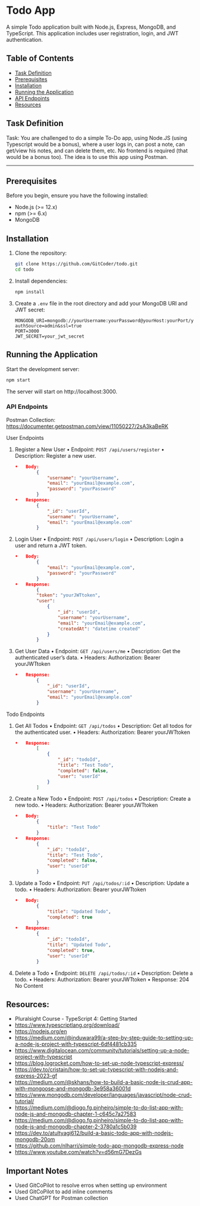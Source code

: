# Todo App

A simple Todo application built with Node.js, Express, MongoDB, and TypeScript. This application includes user registration, login, and JWT authentication.

## Table of Contents
- [Task Definition](#task-definition)
- [Prerequisites](#prerequisites)
- [Installation](#installation)
- [Running the Application](#running-the-application)
- [API Endpoints](#api-endpoints)
- [Resources](#resources)


## Task Definition

Task:
You are challenged to do a simple To-Do app, using Node.JS (using Typescript
would be a bonus), where a user logs in, can post a note, can get/view his notes,
and can delete them, etc. No frontend is required (that would be a bonus too). The
idea is to use this app using Postman.

---


## Prerequisites

Before you begin, ensure you have the following installed:

- Node.js (>= 12.x)
- npm (>= 6.x)
- MongoDB

## Installation

1. Clone the repository:

    ```sh
    git clone https://github.com/GitCoder/todo.git
    cd todo
    ```

2. Install dependencies:

    ```sh
    npm install
    ```

3. Create a `.env` file in the root directory and add your MongoDB URI and JWT secret:

    ```plaintext
    MONGODB_URI=mongodb://yourUsername:yourPassword@yourHost:yourPort/yourDatabase?authSource=admin&ssl=true
    PORT=3000
    JWT_SECRET=your_jwt_secret
    ```

## Running the Application

Start the development server:

```sh
npm start
```

The server will start on http://localhost:3000.


### API Endpoints

Postman Collection: https://documenter.getpostman.com/view/11050227/2sA3kaBeRK


User Endpoints

1.	Register a New User
	•	Endpoint: `POST /api/users/register`
	•	Description: Register a new user.
    ```json
	•	Body:
            {
                "username": "yourUsername",
                "email": "yourEmail@example.com",
                "password": "yourPassword"
            }
	•	Response:
            {
                "_id": "userId",
                "username": "yourUsername",
                "email": "yourEmail@example.com"
            }
    ```
2.	Login User
	•	Endpoint: `POST /api/users/login`
	•	Description: Login a user and return a JWT token.
    ```json
	•	Body:
            {
                "email": "yourEmail@example.com",
                "password": "yourPassword"
            }
	•	Response:
            {
            "token": "yourJWTtoken",
            "user": 
                {
                    "_id": "userId",
                    "username": "yourUsername",
                    "email": "yourEmail@example.com",
                    "createdAt": "datetime created"
                }
            }
    ```
3.	Get User Data
	•	Endpoint: `GET /api/users/me`
	•	Description: Get the authenticated user’s data.
	•	Headers:
            Authorization: Bearer yourJWTtoken
    ```json
	•	Response:
            {
                "_id": "userId",
                "username": "yourUsername",
                "email": "yourEmail@example.com"
            }
    ```
Todo Endpoints

1.	Get All Todos
	•	Endpoint: `GET /api/todos`
	•	Description: Get all todos for the authenticated user.
	•	Headers:
            Authorization: Bearer yourJWTtoken
    ```json
	•	Response:
            [
                {
                    "_id": "todoId",
                    "title": "Test Todo",
                    "completed": false,
                    "user": "userId"
                }
            ]
    ```
2.	Create a New Todo
	•	Endpoint: `POST /api/todos`
	•	Description: Create a new todo.
	•	Headers:
            Authorization: Bearer yourJWTtoken
    ```json
	•	Body:
            {
                "title": "Test Todo"
            }
	•	Response:
            {
                "_id": "todoId",
                "title": "Test Todo",
                "completed": false,
                "user": "userId"
            }
    ```
3.	Update a Todo
	•	Endpoint: `PUT /api/todos/:id`
	•	Description: Update a todo.
	•	Headers:
            Authorization: Bearer yourJWTtoken
    ```json
	•	Body:
            {
                "title": "Updated Todo",
                "completed": true
            }
	•	Response:
            {
                "_id": "todoId",
                "title": "Updated Todo",
                "completed": true,
                "user": "userId"
            }
    ```
4.	Delete a Todo
	•	Endpoint: `DELETE /api/todos/:id`
	•	Description: Delete a todo.
	•	Headers:
            Authorization: Bearer yourJWTtoken
	•	Response: 204 No Content






## Resources:

- Pluralsight Course - TypeScript 4: Getting Started
- https://www.typescriptlang.org/download/
- https://nodejs.org/en
- https://medium.com/@induwara99/a-step-by-step-guide-to-setting-up-a-node-js-project-with-typescript-6df4481cb335
- https://www.digitalocean.com/community/tutorials/setting-up-a-node-project-with-typescript
- https://blog.logrocket.com/how-to-set-up-node-typescript-express/
- https://dev.to/cristain/how-to-set-up-typescript-with-nodejs-and-express-2023-gf
- https://medium.com/@skhans/how-to-build-a-basic-node-js-crud-app-with-mongoose-and-mongodb-3e958a36001d
- https://www.mongodb.com/developer/languages/javascript/node-crud-tutorial/
- https://medium.com/@diogo.fg.pinheiro/simple-to-do-list-app-with-node-js-and-mongodb-chapter-1-c645c7a27583
- https://medium.com/@diogo.fg.pinheiro/simple-to-do-list-app-with-node-js-and-mongodb-chapter-2-3780a1c5b039
- https://dev.to/atultyagi612/build-a-basic-todo-app-with-nodejs-mongodb-20om
- https://github.com/nlharri/simple-todo-app-mongodb-express-node
- https://www.youtube.com/watch?v=d56mG7DezGs


## Important Notes
- Used GitCoPilot to resolve erros when setting up environment
- Used GitCoPilot to add inline comments
- Used ChatGPT for Postman collection



